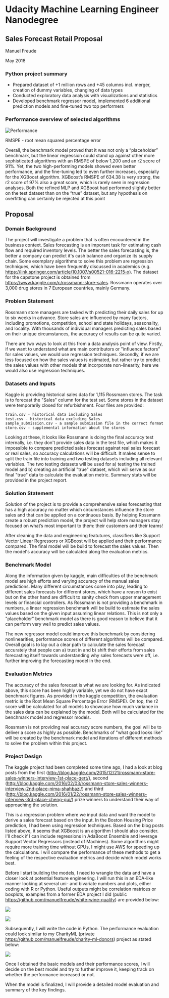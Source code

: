# Udacity Machine Learning Engineer Nanodegree
## Sales Forecast Retail Proposal
Manuel Freude

May 2018

### Python project summary

- Prepared dataset of +1 million rows and +45 columns incl. merger, creation of dummy variables, changing of data types
- Conducted exploratory data analysis with visualizations and statistics
- Developed benchmark regressor model, implemented 6 additional prediction models and fine-tuned two top performers

### Performance overview of selected algorithms

![Performance](https://github.com/manuelfreude/sales-forecast-retail/blob/master/Performance_comparison.png)

RMSPE - root mean squared percentage error

Overall, the benchmark model proved that it was not only a “placeholder” benchmark, but the linear regression could stand up against other more sophisticated algorithms with an RMSPE of below 1,200 and an r2 score of 91%. Yet, the two high-performing models showed even better performance, and the fine-tuning led to even further increases, especially for the XGBoost algorithm. XGBoost’s RMSPE of 634.38 is very strong, the r2 score of 97% also a great score, which is rarely seen in regression analyses. Both the refined MLP and XGBoost had performed slightly better on the test dataset than on the “true” dataset, but any hypothesis on overfitting can certainly be rejected at this point


## Proposal

### Domain Background

The project will investigate a problem that is often encountered in the business context. Sales forecasting is an imporant task for estimating cash flow and required inventory levels. The better the sales forecasting is, the better a company can predict it's cash balance and organize its supply chain. Some exemplary algorithms to solve this problem are regression techniques, which have been frequently discussed in academics (e.g. https://link.springer.com/article/10.1007/s00521-016-2215-x). The dataset for the capstone project is obtained from https://www.kaggle.com/c/rossmann-store-sales. Rossmann operates over 3,000 drug stores in 7 European countries, mainly Germany.

### Problem Statement

Rossmann store managers are tasked with predicting their daily sales for up to six weeks in advance. Store sales are influenced by many factors, including promotions, competition, school and state holidays, seasonality, and locality. With thousands of individual managers predicting sales based on their unique circumstances, the accuracy of results can be quite varied.

There are two ways to look at this from a data analysis point of view. Firstly, if we want to understand what are main contributors or "influence factors" for sales values, we would use regression techniques. Secondly, if we are less focused on how the sales values is estimated, but rather try to predict the sales values with other models that incorporate non-linearity, here we would also use regression techniques.

### Datasets and Inputs

Kaggle is providing historical sales data for 1,115 Rossmann stores. The task is to forecast the "Sales" column for the test set. Some stores in the dataset were temporarily closed for refurbishment. Four files are provided:

    train.csv - historical data including Sales
    test.csv - historical data excluding Sales
    sample_submission.csv - a sample submission file in the correct format
    store.csv - supplemental information about the stores

Looking at these, it looks like Rossmann is doing the final accuracy test internally, i.e. they don't provide sales data in the test file, which makes it impossible to compare predicted sales forecast against real sales forecast or real sales, so accuracy calculations will be difficult. It makes sense to split the train file into training and two testing datasets including all relevant variables. The two testing datasets will be used for a) testing the trained model and b) creating an artificial "true" dataset, which will serve as our final "true" data to calculate the evaluation metric. Summary stats will be provided in the project report.

### Solution Statement

Solution of the project is to provide a comprehensive sales forecasting that has a high accuracy no matter which circumstances influence the store sales and that can be applied on a continuous basis. By helping Rossmann create a robust prediction model, the project will help store managers stay focused on what’s most important to them: their customers and their teams!

After cleaning the data and engineering featutures, classifiers like Support Vector Linear Regressors or XGBoost will be applied and their performance compared. The final model will be build to forecast the sales values. Then the model's accuracy will be calculated along the evaluation metrics.

### Benchmark Model

Along the information given by kaggle, main difficulties of the benchmark model are high efforts and varying accuracy of the manual sales predictions. Many different circumstances come into play, leading to different sales forecasts for different stores, which have a reason to exist but on the other hand are difficult to sanity check from upper management levels or financial controllers. As Rossmann is not providing a benchmark in numbers, a linear regression benchmark will be build to estimate the sales values based on the given input assuming linear relations. This is not only a "placeholder" benchmark model as there is good reason to believe that it can perform very well to predict sales values.

The new regressor model could improve this benchmark by considering nonlinearities, performance scores of different algorithms will be compared. Overall goal is to lay out a clear path to calculate the sales forecast accurately that people can a) trust in and b) shift their efforts from sales forecasting itself towards understanding why sales forecasts were off, i.e. further improving the forecasting model in the end.

### Evaluation Metrics

The accuracy of the sales forecast is what we are looking for. As indicated above, this score has been highly variable, yet we do not have exact benchmark figures. As provided in the kaggle competition, the evaluation metric is the Root Mean Square Percentage Error (RMSPE). On top, the r2 score will be calculated for all models to showcase how much variance in the sales data can be explained by the model. Both will be calculated for the benchmark model and regressor models.

Rossmann is not providing real accuracy score numbers, the goal will be to deliver a score as highly as possible. Benchmarks of "what good looks like" will be created by the benchmark model and iterations of different methods to solve the problem within this project.  

### Project Design

The kaggle project had been completed some time ago, I had a look at blog posts from the first (http://blog.kaggle.com/2015/12/21/rossmann-store-sales-winners-interview-1st-place-gert/), second (http://blog.kaggle.com/2016/02/03/rossmann-store-sales-winners-interview-2nd-place-nima-shahbazi/) and third (http://blog.kaggle.com/2016/01/22/rossmann-store-sales-winners-interview-3rd-place-cheng-gui/) prize winners to understand their way of approaching the solution.

This is a regression problem where we input data and want the model to derive a sales forecast based on the input. In the Boston Housing Price prediction, I had been using regression techniques. Based on the blog posts listed above, it seems that XGBoost is an algorithm I should also consider. I'll check if I can include regressions in AdaBoost Ensemble and leverage Support Vector Regressors (instead of Machines). Some algorithms might require more training time without GPUs, I might use AWS for speeding up the calculations. I will compare the performance of these methods to get a feeling of the respective evaluation metrics and decide which model works best.

Before I start building the models, I need to wrangle the data and have a closer look at potential feature engineering. I will run this in an EDA-like manner looking at several uni- and bivariate numbers and plots, either coding with R or Python. Useful outputs might be correlation matrices or boxplots, examples from a former EDA project I did (public https://github.com/manuelfreude/white-wine-quality) are provided below:

![](https://github.com/manuelfreude/sales-forecast-retail/blob/master/Sample%20correlation%20matrix.png)

![](https://github.com/manuelfreude/sales-forecast-retail/blob/master/Sample%20box%20plot.png)

Subsequently, I will write the code in Python. The performance evaluation could look similar to my CharityML (private https://github.com/manuelfreude/charity-ml-donors) project as stated below:

![](https://github.com/manuelfreude/sales-forecast-retail/blob/master/Sample%20model%20performance%20comparison.png)

Once I obtained the basic models and their performance scores, I will decide on the best model and try to further improve it, keeping track on whether the performance increased or not.

When the model is finalized, I will provide a detailed model evaluation and summary of the key findings.  
